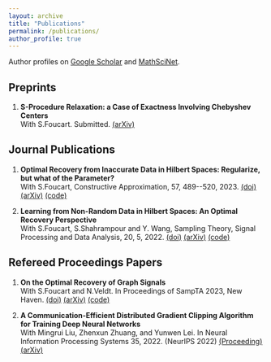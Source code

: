 ```yaml
---
layout: archive
title: "Publications"
permalink: /publications/
author_profile: true
---
```


Author profiles on <a href="https://scholar.google.com/citations?user=eAPnyCsAAAAJ&hl" target="_blank">Google Scholar</a> and <a href="https://mathscinet.ams.org/mathscinet/MRAuthorID/1502929" target="_blank">MathSciNet</a>.

## Preprints ##
1. **S-Procedure Relaxation: a Case of Exactness Involving Chebyshev Centers** <br/>
With S.Foucart. Submitted. <a href="https://arxiv.org/abs/2310.09677" target="_blank">(arXiv)</a>

## Journal Publications ##
1. **Optimal Recovery from Inaccurate Data in Hilbert Spaces: Regularize, but what of the Parameter?** <br/> 
With S.Foucart, Constructive Approximation, 57, 489--520, 2023. <a href="https://link.springer.com/article/10.1007/s00365-022-09590-5" target="_blank">(doi)</a> <a href="https://arxiv.org/abs/2111.02601" target="_blank">(arXiv)</a> <a href="https://htmlpreview.github.io/?https://github.com/foucart/COR/blob/master/MATLAB/web/ORHilbert_Reg_repro.html" target="_blank">(code)</a>

2. **Learning from Non-Random Data in Hilbert Spaces: An Optimal Recovery Perspective** <br/>
With S.Foucart, S.Shahrampour and Y. Wang, Sampling Theory, Signal Processing and Data Analysis, 20, 5, 2022. <a href="https://doi.org/10.1007/s43670-022-00022-w" target="_blank">(doi)</a> <a href="https://arxiv.org/abs/2006.03706" target="_blank">(arXiv)</a> <a href="https://github.com/liaochunyang/Learning-from-Non-Random-Data-in-Hilbert-Spaces-An-Optimal-Recovery-Perspective" target="_blank">(code)</a>

## Refereed Proceedings Papers ##
1. **On the Optimal Recovery of Graph Signals** <br/>
With S.Foucart and N.Veldt. In Proceedings of SampTA 2023, New Haven. <a href="https://ieeexplore.ieee.org/document/10301205" target="_blank">(doi)</a> <a href="https://arxiv.org/abs/2304.00474" target="_blank">(arXiv)</a> <a href="https://github.com/liaochunyang/ORofGraphSignals" target="_blank">(code)</a>

2. **A Communication-Efficient Distributed Gradient Clipping Algorithm for Training Deep Neural Networks** <br/>
With Mingrui Liu, Zhenxun Zhuang, and Yunwen Lei. In Neural Information Processing Systems 35, 2022. (NeurIPS 2022) <a href="https://proceedings.neurips.cc/paper_files/paper/2022/hash/a7fa0a0d6b4bb14c659b9921e8e4a772-Abstract-Conference.html" target="_blank">(Proceeding)</a> <a href="https://arxiv.org/pdf/2205.05040.pdf" target="_blank">(arXiv)</a>



